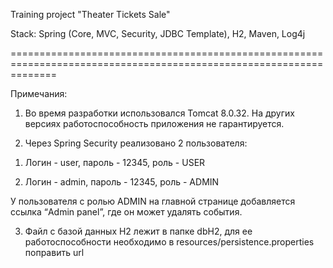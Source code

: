 
Training project "Theater Tickets Sale"

Stack: Spring (Core, MVC, Security, JDBC Template), H2, Maven, Log4j



====================================================================================================================

Примечания:

1) Во время разработки использовался Tomcat 8.0.32. На других версиях работоспособность приложения не гарантируется.

2) Через Spring Security реализовано 2 пользователя:

1. Логин - user, пароль - 12345, роль - USER

2. Логин - admin, пароль - 12345, роль - ADMIN

У пользователя с ролью ADMIN на главной странице добавляется ссылка “Admin panel”, где он может удалять события.

3) Файл с базой данных H2 лежит в папке dbH2, для ее работоспособности необходимо в resources/persistence.properties поправить url
